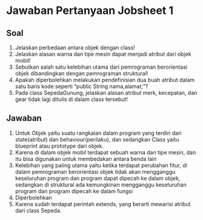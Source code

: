 # Jawaban Pertanyaan Jobsheet 1
## Soal
1. Jelaskan perbedaan antara objek dengan class!
2. Jelaskan alasan warna dan tipe mesin dapat menjadi atribut dari objek mobil!
3. Sebutkan salah satu kelebihan utama dari pemrograman berorientasi objek dibandingkan
dengan pemrograman struktural!
4. Apakah diperbolehkan melakukan pendefinisian dua buah atribut dalam satu baris kode seperti
“public String nama,alamat;”?
5. Pada class SepedaGunung, jelaskan alasan atribut merk, kecepatan, dan gear tidak lagi ditulis di dalam class tersebut!

## Jawaban
1. Untuk Objek yaitu suatu rangkaian dalam program yang terdiri dari state(atribut) dan behaviour(perilaku), dan sedangkan Class yaitu blueprint atau prototype dari objek.
2. Karena di dalam objek mobil terdapat sebuah warna dan tipe mesin, dan itu bisa digunakan untuk membedakan antara benda lain
3. Kelebihan yang paling utama yaitu ketika terdapat perubahan fitur, di dalam pemrograman berorientasi objek tidak akan mengganggu keseluruhan program dan program dapat dipecah ke dalam objek, sedangkan di struktural ada kemungkinan mengganggu keseluruhan program dan program dipecah ke dalam fungsi
4. Diperbolehkan
5. Karena sudah terdapat perintah extends, yang berarti mewarisi atribut dari class Sepeda.